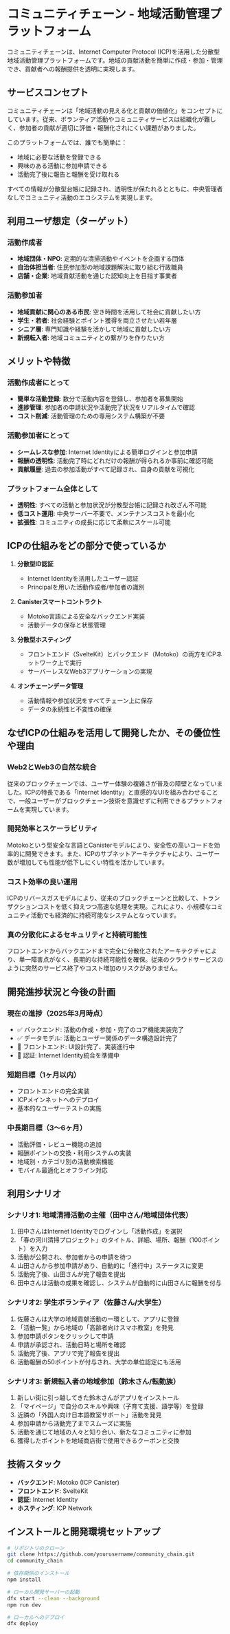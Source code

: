 # コミュニティチェーン - 地域活動管理プラットフォーム

コミュニティチェーンは、Internet Computer Protocol (ICP)を活用した分散型地域活動管理プラットフォームです。地域の貢献活動を簡単に作成・参加・管理でき、貢献者への報酬提供を透明に実現します。

## サービスコンセプト

コミュニティチェーンは「地域活動の見える化と貢献の価値化」をコンセプトにしています。従来、ボランティア活動やコミュニティサービスは組織化が難しく、参加者の貢献が適切に評価・報酬化されにくい課題がありました。

このプラットフォームでは、誰でも簡単に：
- 地域に必要な活動を登録できる
- 興味のある活動に参加申請できる
- 活動完了後に報告と報酬を受け取れる

すべての情報が分散型台帳に記録され、透明性が保たれるとともに、中央管理者なしでコミュニティ活動のエコシステムを実現します。

## 利用ユーザ想定（ターゲット）

### 活動作成者
- **地域団体・NPO**: 定期的な清掃活動やイベントを企画する団体
- **自治体担当者**: 住民参加型の地域課題解決に取り組む行政職員
- **店舗・企業**: 地域貢献活動を通じた認知向上を目指す事業者

### 活動参加者
- **地域貢献に関心のある市民**: 空き時間を活用して社会に貢献したい方
- **学生・若者**: 社会経験とポイント獲得を両立させたい若年層
- **シニア層**: 専門知識や経験を活かして地域に貢献したい方
- **新規転入者**: 地域コミュニティとの繋がりを作りたい方

## メリットや特徴

### 活動作成者にとって
- **簡単な活動登録**: 数分で活動内容を登録し、参加者を募集開始
- **進捗管理**: 参加者の申請状況や活動完了状況をリアルタイムで確認
- **コスト削減**: 活動管理のための専用システム構築が不要

### 活動参加者にとって
- **シームレスな参加**: Internet Identityによる簡単ログインと参加申請
- **報酬の透明性**: 活動完了時にどれだけの報酬が得られるか事前に確認可能
- **貢献履歴**: 過去の参加活動がすべて記録され、自身の貢献を可視化

### プラットフォーム全体として
- **透明性**: すべての活動と参加状況が分散型台帳に記録され改ざん不可能
- **低コスト運用**: 中央サーバー不要で、メンテナンスコストを最小化
- **拡張性**: コミュニティの成長に応じて柔軟にスケール可能

## ICPの仕組みをどの部分で使っているか

1. **分散型ID認証**
   - Internet Identityを活用したユーザー認証
   - Principalを用いた活動作成者/参加者の識別

2. **Canisterスマートコントラクト**
   - Motoko言語による安全なバックエンド実装
   - 活動データの保存と状態管理

3. **分散型ホスティング**
   - フロントエンド（SvelteKit）とバックエンド（Motoko）の両方をICPネットワーク上で実行
   - サーバーレスなWeb3アプリケーションの実現

4. **オンチェーンデータ管理**
   - 活動情報や参加状況をすべてチェーン上に保存
   - データの永続性と不変性の確保

## なぜICPの仕組みを活用して開発したか、その優位性や理由

### Web2とWeb3の自然な統合
従来のブロックチェーンでは、ユーザー体験の複雑さが普及の障壁となっていました。ICPの特長である「Internet Identity」と直感的なUIを組み合わせることで、一般ユーザーがブロックチェーン技術を意識せずに利用できるプラットフォームを実現しています。

### 開発効率とスケーラビリティ
Motokoという型安全な言語とCanisterモデルにより、安全性の高いコードを効率的に開発できます。また、ICPのサブネットアーキテクチャにより、ユーザー数が増加しても性能が低下しにくい特性を活かしています。

### コスト効率の良い運用
ICPのリバースガスモデルにより、従来のブロックチェーンと比較して、トランザクションコストを低く抑えつつ高速な処理を実現。これにより、小規模なコミュニティ活動でも経済的に持続可能なシステムとなっています。

### 真の分散化によるセキュリティと持続可能性
フロントエンドからバックエンドまで完全に分散化されたアーキテクチャにより、単一障害点がなく、長期的な持続可能性を確保。従来のクラウドサービスのように突然のサービス終了やコスト増加のリスクがありません。

## 開発進捗状況と今後の計画

### 現在の進捗（2025年3月時点）
- ✅ バックエンド: 活動の作成・参加・完了のコア機能実装完了
- ✅ データモデル: 活動とユーザー関係のデータ構造設計完了
- 🔄 フロントエンド: UI設計完了、実装進行中
- 🔄 認証: Internet Identity統合を準備中

### 短期目標（1ヶ月以内）
- フロントエンドの完全実装
- ICPメインネットへのデプロイ
- 基本的なユーザーテストの実施

### 中長期目標（3〜6ヶ月）
- 活動評価・レビュー機能の追加
- 報酬ポイントの交換・利用システムの実装
- 地域別・カテゴリ別の活動検索機能
- モバイル最適化とオフライン対応

## 利用シナリオ

### シナリオ1: 地域清掃活動の主催（田中さん/地域団体代表）
1. 田中さんはInternet Identityでログインし「活動作成」を選択
2. 「春の河川清掃プロジェクト」のタイトル、詳細、場所、報酬（100ポイント）を入力
3. 活動が公開され、参加者からの申請を待つ
4. 山田さんから参加申請があり、自動的に「進行中」ステータスに変更
5. 活動完了後、山田さんが完了報告を提出
6. 田中さんは活動の成果を確認し、システムが自動的に山田さんに報酬を付与

### シナリオ2: 学生ボランティア（佐藤さん/大学生）
1. 佐藤さんは大学の地域貢献活動の一環として、アプリに登録
2. 「活動一覧」から地域の「高齢者向けスマホ教室」を発見
3. 参加申請ボタンをクリックして申請
4. 申請が承認され、活動日時と場所を確認
5. 活動完了後、アプリで完了報告を提出
6. 活動報酬の50ポイントが付与され、大学の単位認定にも活用

### シナリオ3: 新規転入者の地域参加（鈴木さん/転勤族）
1. 新しい街に引っ越してきた鈴木さんがアプリをインストール
2. 「マイページ」で自分のスキルや興味（子育て支援、語学等）を登録
3. 近隣の「外国人向け日本語教室サポート」活動を発見
4. 参加申請から活動完了までスムーズに実施
5. 活動を通じて地域の人々と知り合い、新たなコミュニティに参加
6. 獲得したポイントを地域商店街で使用できるクーポンと交換

## 技術スタック

- **バックエンド**: Motoko (ICP Canister)
- **フロントエンド**: SvelteKit
- **認証**: Internet Identity
- **ホスティング**: ICP Network

## インストールと開発環境セットアップ

```bash
# リポジトリのクローン
git clone https://github.com/yourusername/community_chain.git
cd community_chain

# 依存関係のインストール
npm install

# ローカル開発サーバーの起動
dfx start --clean --background
npm run dev

# ローカルへのデプロイ
dfx deploy
```
